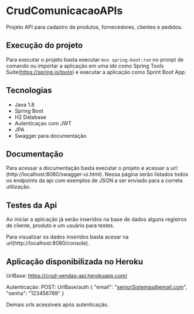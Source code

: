 # CrudComunicacaoAPIs

Projeto API para cadastro de produtos, fornecedores, clientes e pedidos.

## Execução do projeto

Para executar o projeto basta executar `mvn spring-boot:run` no pronpt de comando ou importar a aplicação em uma ide como Spring Tools Suite(https://spring.io/tools) e executar a aplicação como Sprint Boot App.


## Tecnologias

 - Java 1.8
 - Spring Boot 
 - H2 Database
 - Autenticaçao com JWT
 - JPA 
 - Swagger para documentação
 
 ## Documentação
 
 Para acessar a documentação basta executar o projeto e acessar a url: (http://localhost:8080/swagger-ui.html).
 Nessa página serão listados todos os endpoints da api com exemplos de JSON a ser enviado para a correta utilização.
 
 ## Testes da Api
 
 Ao iniciar a aplicação já serão inseridos na base de dados alguns registros de cliente, produto e um usuário para testes. 
 
 Para visualizar os dados inseridos basta acesar na url(http://localhost:8080/console).
 
 
## Aplicação disponibilizada no Heroku

UrlBase: https://crud-vendas-api.herokuapp.com/

Autenticação: 
POST:
UrlBase/auth
{
	"email": "seniorSistemas@email.com",
	"senha": "123456789"
}

Demais urls acessíveis após autenticação.
 
